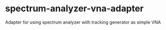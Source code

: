 # spectrum-analyzer-vna-adapter
Adapter for using spectrum analyzer with tracking generator as simple VNA
